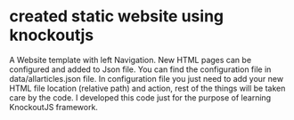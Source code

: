 # created static website using knockoutjs
A Website template with left Navigation. New HTML pages can be configured and added to Json file.
You can find the configuration file in data/allarticles.json file.
In configuration file you just need to add your new HTML file location (relative path) and action, rest of the things will be taken care by the code.
I developed this code just for the purpose of learning KnockoutJS framework.
